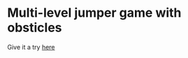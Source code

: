 # Multi-level jumper game with obsticles 

Give it a try [here](https://jaybenaim.github.io/html5Game/) 
